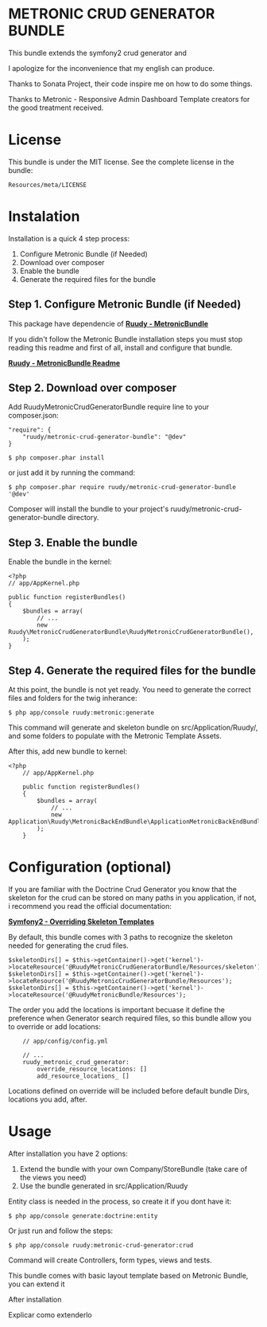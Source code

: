 # METRONIC CRUD GENERATOR BUNDLE

This bundle extends the symfony2 crud generator and 

I apologize for the inconvenience that my english can produce.

Thanks to Sonata Project, their code inspire me on how to do some things.

Thanks to Metronic - Responsive Admin Dashboard Template creators for the good treatment received.

License
=======

This bundle is under the MIT license. See the complete license in the bundle:

    Resources/meta/LICENSE

Instalation
===========

Installation is a quick 4 step process:

1. Configure Metronic Bundle (if Needed)
2. Download over composer
3. Enable the bundle
4. Generate the required files for the bundle

Step 1. Configure Metronic Bundle (if Needed)
---------------------------------------------

This package have dependencie of [**Ruudy - MetronicBundle**][1]

If you didn't follow the Metronic Bundle installation steps you must stop reading this readme and first of all, install and configure that bundle.
 
[**Ruudy - MetronicBundle Readme**][2]

Step 2. Download over composer
------------------------------

Add RuudyMetronicCrudGeneratorBundle require line to your composer.json:

    "require": {
        "ruudy/metronic-crud-generator-bundle": "@dev"
    }

    $ php composer.phar install

or just add it by running the command:

    $ php composer.phar require ruudy/metronic-crud-generator-bundle '@dev'

Composer will install the bundle to your project's ruudy/metronic-crud-generator-bundle directory.

Step 3. Enable the bundle
-------------------------

Enable the bundle in the kernel:

    <?php
    // app/AppKernel.php

    public function registerBundles()
    {
        $bundles = array(
            // ...
            new Ruudy\MetronicCrudGeneratorBundle\RuudyMetronicCrudGeneratorBundle(),
        );
    }

Step 4. Generate the required files for the bundle
--------------------------------------------------

At this point, the bundle is not yet ready. You need to generate the correct files and folders for the twig inherance:

    $ php app/console ruudy:metronic:generate

This command will generate and skeleton bundle on src/Application/Ruudy/, and some folders to populate with the Metronic Template Assets.

After this, add new bundle to kernel:

    <?php
        // app/AppKernel.php

        public function registerBundles()
        {
            $bundles = array(
                // ...
                new Application\Ruudy\MetronicBackEndBundle\ApplicationMetronicBackEndBundle(),
            );
        }

Configuration (optional)
========================

If you are familiar with the Doctrine Crud Generator you know that the skeleton for the crud can be stored on many paths in you application, if not, i recommend you read the official documentation:

[**Symfony2 - Overriding Skeleton Templates**][3]

By default, this bundle comes with 3 paths to recognize the skeleton needed for generating the crud files.

    $skeletonDirs[] = $this->getContainer()->get('kernel')->locateResource('@RuudyMetronicCrudGeneratorBundle/Resources/skeleton');
    $skeletonDirs[] = $this->getContainer()->get('kernel')->locateResource('@RuudyMetronicCrudGeneratorBundle/Resources');
    $skeletonDirs[] = $this->getContainer()->get('kernel')->locateResource('@RuudyMetronicBundle/Resources');
    
The order you add the locations is important becuase it define the preference when Generator search required files, so this bundle allow you to override or add locations:

        // app/config/config.yml
        
        // ...
        ruudy_metronic_crud_generator:
            override_resource_locations: []
            add_resource_locations_ []
            
Locations defined on override will be included before default bundle Dirs, locations you add, after.

Usage
=====

After installation you have 2 options:

1. Extend the bundle with your own Company/StoreBundle (take care of the views you need)
2. Use the bundle generated in src/Application/Ruudy

Entity class is needed in the process, so create it if you dont have it:

    $ php app/console generate:doctrine:entity
    
Or just run and follow the steps:

    $ php app/console ruudy:metronic-crud-generator:crud
    
Command will create Controllers, form types, views and tests. 



This bundle comes with basic layout template based on Metronic Bundle, you can extend it





After installation


Explicar como extenderlo


[1]: https://github.com/ruudy-es/Metronic-Bundle
[2]: https://github.com/ruudy-es/Metronic-Bundle/blob/master/README.md
[3]: http://symfony.com/doc/current/bundles/SensioGeneratorBundle/index.html#overriding-skeleton-templates
